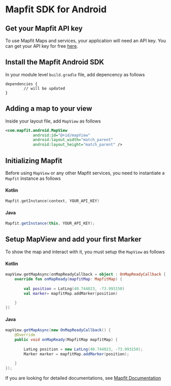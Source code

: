 
# Mapfit SDK for Android


## Get your Mapfit API key
To use Mapfit Maps and services, your application will need an API key. You can get your API key for free [here](https://mapfit.com/getstarted).

## Install the Mapfit Android SDK
In your module level `build.gradle` file, add depencency as follows
```
dependencies {
    	// will be updated
}
```

## Adding a map to your view
Inside your layout file, add `MapView` as follows

```xml
<com.mapfit.android.MapView
	        android:id="@+id/mapView"
	        android:layout_width="match_parent"
	        android:layout_height="match_parent" />
```

## Initializing Mapfit
Before using `MapView` or any other Mapfit services, you need to instantiate a `Mapfit` instance as follows

#### Kotlin
```kotlin
Mapfit.getInstance(context, YOUR_API_KEY) 

``` 

#### Java
```java
Mapfit.getInstance(this, YOUR_API_KEY);
```

## Setup MapView and add your first Marker
To show the map and interact with it, you must setup the `MapView` as follows

#### Kotlin
```kotlin
mapView.getMapAsync(onMapReadyCallback = object : OnMapReadyCallback {
    override fun onMapReady(mapfitMap: MapfitMap) {
    
        val position = LatLng(40.744023, -73.993150)
        val marker= mapfitMap.addMarker(position)
        
    }
})
```

#### Java
```java
mapView.getMapAsync(new OnMapReadyCallback() {
  	@Override
  	public void onMapReady(MapfitMap mapfitMap) {
    
      	LatLng position = new LatLng(40.744023, -73.993150);
      	Marker marker = mapfitMap.addMarker(position);
        
    }
});
```

If you are looking for detailed documentations, see [Mapfit Documentation](https://mapfit-android.readme.io/docs)
